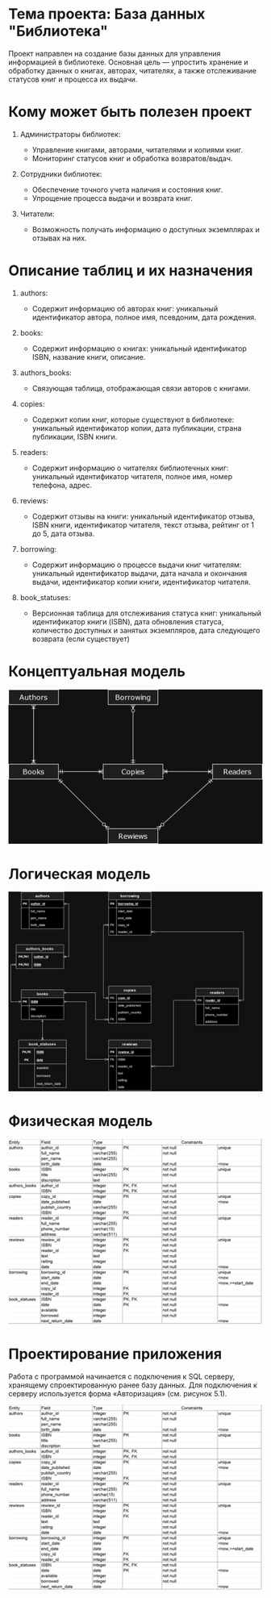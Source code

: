# Тема проекта: База данных "Библиотека"
Проект направлен на создание базы данных для управления информацией в библиотеке. Основная цель — упростить хранение и обработку данных о книгах, авторах, читателях, а также отслеживание статусов книг и процесса их выдачи.

# Кому может быть полезен проект

1. Администраторы библиотек:
   - Управление книгами, авторами, читателями и копиями книг.
   - Мониторинг статусов книг и обработка возвратов/выдач.

2. Сотрудники библиотек:
   - Обеспечение точного учета наличия и состояния книг.
   - Упрощение процесса выдачи и возврата книг.

3. Читатели:
   - Возможность получать информацию о доступных экземплярах и отзывах на них.

# Описание таблиц и их назначения

1. authors:
   - Содержит информацию об авторах книг: уникальный идентификатор автора, полное имя, псевдоним, дата рождения.

2. books:
   - Содержит информацию о книгах: уникальный идентификатор ISBN, название книги, описание.
   
3. authors_books:
   - Связующая таблица, отображающая связи авторов с книгами. 

4. copies:
   - Содержит копии книг, которые существуют в библиотеке: уникальный идентификатор копии, дата публикации, страна публикации, ISBN книги.
     
5. readers:
   - Содержит информацию о читателях библиотечных книг: уникальный идентификатор читателя, полное имя, номер телефона, адрес.

6. reviews:
   - Содержит отзывы на книги: уникальный идентификатор отзыва, ISBN книги, идентификатор читателя, текст отзыва, рейтинг от 1 до 5, дата отзыва.
   
7. borrowing:
   - Содержит информацию о процессе выдачи книг читателям: уникальный идентификатор выдачи, дата начала и окончания выдачи, идентификатор копии книги, идентификатор читателя.

8. book_statuses:
   - Версионная таблица для отслеживания статуса книг: уникальный идентификатор книги (ISBN), дата обновления статуса, количество доступных и занятых экземпляров, дата следующего возврата (если существует)

# Концептуальная модель

![page](images/conceptual_model.png)

# Логическая модель

![page](images/logic_model_2.png)

# Физическая модель

![page](images/physical_model.PNG)

# Проектирование приложения
Работа с программой начинается с подключения к SQL серверу, хранящему спроектированную ранее базу данных. Для подключения к серверу используется форма «Авторизация» (см. рисунок 5.1).

![Рисунок 5.1](images/physical_model.PNG)